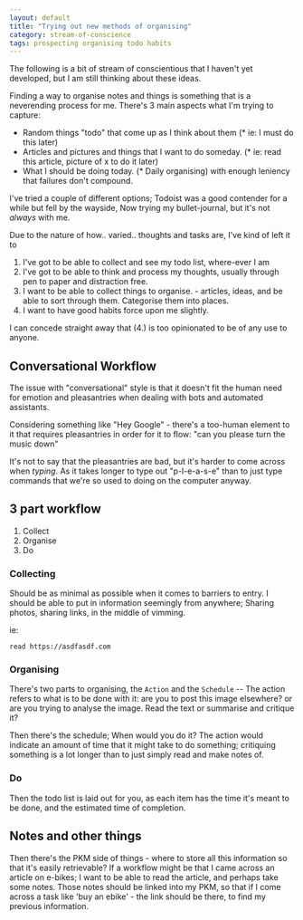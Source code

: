 ```yaml
---
layout: default
title: "Trying out new methods of organising"
category: stream-of-conscience
tags: prospecting organising todo habits
---
```


The following is a bit of stream of conscientious that I haven't yet developed, but I am still thinking about these ideas. 

Finding a way to organise notes and things is something that is a neverending process for me. There's 3 main aspects what I'm trying to capture:

- Random things "todo" that come up as I think about them (* ie: I must do this later)
- Articles and pictures and things that I want to do someday. (* ie: read this article, picture of x to do it later)
- What I should be doing today. (* Daily organising) with enough leniency that failures don't compound.

I've tried a couple of different options; Todoist was a good contender for a while but fell by the wayside, Now trying my bullet-journal, but it's not *always* with me.

Due to the nature of how.. varied.. thoughts and tasks are, I've kind of left it to 

1. I've got to be able to collect and see my todo list, where-ever I am
2. I've got to be able to think and process my thoughts, usually through pen to paper and distraction free. 
3. I want to be able to collect things to organise. - articles, ideas, and be able to sort through them. Categorise them into places.
4. I want to have good habits force upon me slightly. 

I can concede straight away that (4.) is too opinionated to be of any use to anyone.

## Conversational Workflow

The issue with "conversational" style is that it doesn't fit the human need for emotion and pleasantries when dealing with bots and automated assistants.

Considering something like "Hey Google" - there's a too-human element to it that requires pleasantries in order for it to flow: "can you please turn the music down"

It's not to say that the pleasantries are bad, but it's harder to come across when *typing*. As it takes longer to type out "p-l-e-a-s-e" than to just type commands that we're so used to doing on the computer anyway.

## 3 part workflow

1. Collect
2. Organise
3. Do

### Collecting

Should be as minimal as possible when it comes to barriers to entry. I should be able to put in information seemingly from anywhere; Sharing photos, sharing links, in the middle of vimming.

ie:
```
read https://asdfasdf.com
```

### Organising

There's two parts to organising, the `Action` and the `Schedule` -- The action refers to what is to be done with it: are you to post this image elsewhere? or are you trying to analyse the image. Read the text or summarise and critique it? 

Then there's the schedule; When would you do it? The action would indicate an amount of time that it might take to do something; critiquing something is a lot longer than to just simply read and make notes of.

### Do

Then the todo list is laid out for you, as each item has the time it's meant to be done, and the estimated time of completion.

## Notes and other things

Then there's the PKM side of things - where to store all this information so that it's easily retrievable? If a workflow might be that I came across an article on e-bikes; I want to be able to read the article, and perhaps take some notes. Those notes should be linked into my PKM, so that if I come across a task like 'buy an ebike' - the link should be there, to find my previous information.
